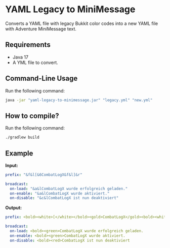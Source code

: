 # YAML Legacy to MiniMessage
Converts a YAML file with legacy Bukkit color codes into a new YAML file with Adventure MiniMessage text.

## Requirements
- Java 17
- A YML file to convert.

## Command-Line Usage
Run the following command:
```sh
java -jar "yaml-legacy-to-minimessage.jar" "legacy.yml" "new.yml"
```

## How to compile?
Run the following command:
```sh
./gradlew build
```

## Example
**Input:**
```yaml
prefix: "&f&l[&6CombatLogX&f&l]&r"

broadcast:
  on-load: "&a&lCombatLogX wurde erfolgreich geladen."
  on-enable: "&a&lCombatLogX wurde aktiviert."
  on-disable: "&c&lCombatLogX ist nun deaktiviert"
```

**Output:**
```yaml
prefix: <bold><white>[</white></bold><gold>CombatLogX</gold><bold><white>]

broadcast:
  on-load: <bold><green>CombatLogX wurde erfolgreich geladen.
  on-enable: <bold><green>CombatLogX wurde aktiviert.
  on-disable: <bold><red>CombatLogX ist nun deaktiviert
```
